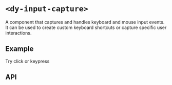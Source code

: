 # `<dy-input-capture>`

A component that captures and handles keyboard and mouse input events. It can be used to create custom keyboard shortcuts or capture specific user interactions.

## Example

<gbp-example
  name="dy-input-capture"
  src="https://esm.sh/duoyun-ui/elements/input-capture">Try click or keypress</gbp-example>

## API

<gbp-api src="/src/elements/input-capture.ts"></gbp-api>
